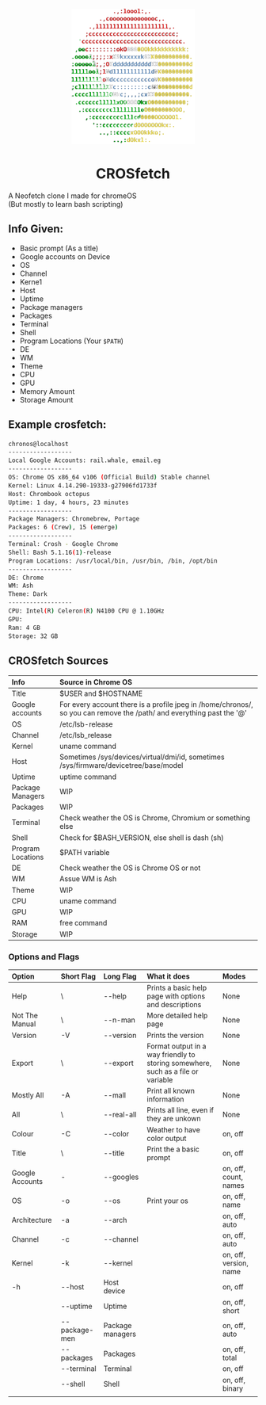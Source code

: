 <p align="center"><img src="/CROSfetch_Logo.png" alt="CROSfetch logo" />
<h1 align="center">CROSfetch</h1>

A Neofetch clone I made for chromeOS  
(But mostly to learn bash scripting)  

## Info Given:
 - Basic prompt (As a title)
 - Google accounts on Device
 - OS
 - Channel
 - Kerne1
 - Host
 - Uptime
 - Package managers
 - Packages
 - Terminal
 - Shell
 - Program Locations (Your ```$PATH```)
 - DE
 - WM
 - Theme
 - CPU
 - GPU
 - Memory Amount
 - Storage Amount


## Example crosfetch:
```bash
chronos@localhost
------------------ 
Local Google Accounts: rail.whale, email.eg
------------------
OS: Chrome OS x86_64 v106 (Official Build) Stable channel
Kernel: Linux 4.14.290-19333-g27906fd1733f
Host: Chrombook octopus
Uptime: 1 day, 4 hours, 23 minutes
------------------
Package Managers: Chromebrew, Portage
Packages: 6 (Crew), 15 (emerge)
------------------
Terminal: Crosh - Google Chrome
Shell: Bash 5.1.16(1)-release
Program Locations: /usr/local/bin, /usr/bin, /bin, /opt/bin
------------------
DE: Chrome
WM: Ash
Theme: Dark
------------------
CPU: Intel(R) Celeron(R) N4100 CPU @ 1.10GHz
GPU: 
Ram: 4 GB
Storage: 32 GB 
```

## CROSfetch Sources

| Info | Source in Chrome OS |  
|:---|:---|
| Title | $USER and $HOSTNAME |
| Google accounts | For every account there is a profile jpeg in /home/chronos/, so you can remove the /path/ and everything past the '@' |
| OS | /etc/lsb-release |
| Channel | /etc/lsb_release |
| Kernel | uname command |
| Host | Sometimes /sys/devices/virtual/dmi/id, sometimes /sys/firmware/devicetree/base/model |
| Uptime | uptime command |
| Package Managers | WIP |
| Packages | WIP |
| Terminal | Check weather the OS is Chrome, Chromium or something else |
| Shell | Check for $BASH_VERSION, else shell is dash (sh) |
| Program Locations | $PATH variable |
| DE | Check weather the OS is Chrome OS or not |
| WM | Assue WM is Ash |
| Theme | WIP |
| CPU | uname command |
| GPU | WIP |
| RAM | free command |
| Storage | WIP |

### Options and Flags

| Option | Short Flag | Long Flag | What it does | Modes |
|:---|:---|:---|:---|:---|
| Help | \ | --help | Prints a basic help page with options and descriptions | None |
| Not The Manual | \ | --n-man | More detailed help page | None |
| Version | -V | --version | Prints the version | None |
| Export | \ | --export | Format output in a way friendly to storing somewhere, such as a file or variable | None |
| Mostly All | -A | --mall | Print all known information | None |
| All | \ | --real-all | Prints all line, even if they are unkown | None |
| Colour | -C | --color | Weather to have color output | on, off |
| Title | \ | --title | Print the a basic prompt | on, off |
| Google Accounts | - | --googles |  | on, off, count, names |
| OS | -o | --os | Print your os | on, off, name |
| Architecture | -a | --arch |  | on, off, auto |
| Channel | -c | --channel |  | on, off, auto |
| Kernel | -k | --kernel |  | on, off, version, name |
| -h | --host | Host device |  | on, off |
|  | --uptime | Uptime |  | on, off, short |
|  | --package-men | Package managers |  | on, off, auto |
|  | --packages | Packages |  | on, off, total |
|  | --terminal | Terminal |  | on, off |
|  | --shell | Shell |  | on, off, binary |
|  |  |  |  |  |
